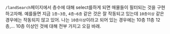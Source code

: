 `/landSearch`페이지에서 층수에 대해 select를하게 되면 매물들이 필터되는 것을 구현하고자해.
예를들면 지금 `1층~3층`, `4층~6층` 같은 것은 잘 작동되고 있는데
`10층이상` 같은 경우에는 작동되지 않고 있어.
나는 `10층이상`이라고 되어 있는 경우에는 10층 11층 12층,... 10층 이상인 것에 대해 전부 가지고 오길 바래.
